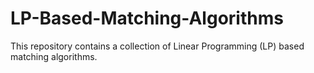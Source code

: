 # LP-Based-Matching-Algorithms

This repository contains a collection of Linear Programming (LP) based matching algorithms.
